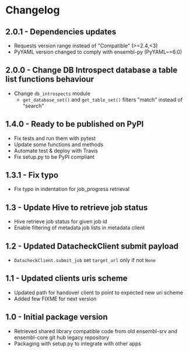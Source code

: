 Changelog
=========

2.0.1 - Dependencies updates
----------------------------
- Requests version range instead of "Compatible" (>=2.4,<3)
- PyYAML version changed to comply with ensembl-py (PyYAML~=6.0)

2.0.0 - Change DB Introspect database a table list functions behaviour
----------------------------------------------------------------------
- Change `db_introspects` module
    - `get_database_set()` and `get_table_set()` filters "match" instead of "search"

1.4.0 - Ready to be published on PyPI
-----------------------------------
- Fix tests and run them with pytest
- Update some functions and methods
- Automate test & deploy with Travis
- Fix setup.py to be PyPI compliant

1.3.1 - Fix typo
----------------
- Fix typo in indentation for job_progress retrieval

1.3 - Update Hive to retrieve job status
----------------------------------------
- Hive retrieve job status for given job id
- Enable filtering of metadata job lists in metadata client

1.2 - Updated DatacheckClient submit payload
--------------------------------------------
- `DatacheckClient.submit_job` set `target_url` only if not `None`

1.1 - Updated clients uris scheme
---------------------------------
- Updated path for handover client to point to expected new uri scheme
- Added few FIXME for next version

1.0 - Initial package version
-----------------------------
- Retrieved shared library compatible code from old ensembl-srv and ensembl-core git hub legacy repository
- Packaging with setup.py to integrate with other apps


